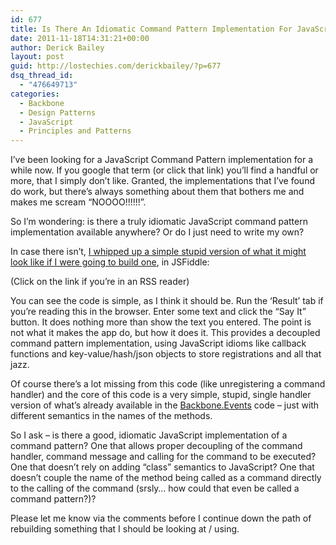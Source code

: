 ```yaml
---
id: 677
title: Is There An Idiomatic Command Pattern Implementation For JavaScript?
date: 2011-11-18T14:31:21+00:00
author: Derick Bailey
layout: post
guid: http://lostechies.com/derickbailey/?p=677
dsq_thread_id:
  - "476649713"
categories:
  - Backbone
  - Design Patterns
  - JavaScript
  - Principles and Patterns
---
```

I&#8217;ve been looking for a JavaScript Command Pattern implementation for a while now. If you google that term (or click that link) you&#8217;ll find a handful or more, that I simply don&#8217;t like. Granted, the implementations that I&#8217;ve found do work, but there&#8217;s always something about them that bothers me and makes me scream &#8220;NOOOO!!!!!!&#8221;.

So I&#8217;m wondering: is there a truly idiomatic JavaScript command pattern implementation available anywhere? Or do I just need to write my own?

In case there isn&#8217;t, [I whipped up a simple stupid version of what it might look like if I were going to build one](http://jsfiddle.net/derickbailey/HsDNG/), in JSFiddle:



(Click on the link if you&#8217;re in an RSS reader)

You can see the code is simple, as I think it should be. Run the &#8216;Result&#8217; tab if you&#8217;re reading this in the browser. Enter some text and click the &#8220;Say It&#8221; button. It does nothing more than show the text you entered. The point is not what it makes the app do, but how it does it. This provides a decoupled command pattern implementation, using JavaScript idioms like callback functions and key-value/hash/json objects to store registrations and all that jazz.

Of course there&#8217;s a lot missing from this code (like unregistering a command handler) and the core of this code is a very simple, stupid, single handler version of what&#8217;s already available in the [Backbone.Events](http://documentcloud.github.com/backbone/docs/backbone.html#section-12) code &#8211; just with different semantics in the names of the methods.

So I ask &#8211; is there a good, idiomatic JavaScript implementation of a command pattern? One that allows proper decoupling of the command handler, command message and calling for the command to be executed? One that doesn&#8217;t rely on adding &#8220;class&#8221; semantics to JavaScript? One that doesn&#8217;t couple the name of the method being called as a command directly to the calling of the command (srsly… how could that even be called a command pattern?)?

Please let me know via the comments before I continue down the path of rebuilding something that I should be looking at / using.
